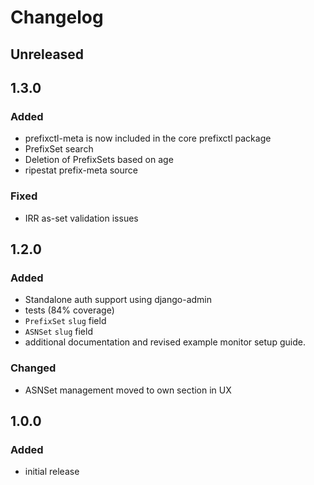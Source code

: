 # Changelog


## Unreleased


## 1.3.0
### Added
- prefixctl-meta is now included in the core prefixctl package
- PrefixSet search
- Deletion of PrefixSets based on age
- ripestat prefix-meta source
### Fixed
- IRR as-set validation issues


## 1.2.0
### Added
- Standalone auth support using django-admin
- tests (84% coverage)
- `PrefixSet` `slug` field
- `ASNSet` `slug` field
- additional documentation and revised example monitor setup guide.
### Changed
- ASNSet management moved to own section in UX


## 1.0.0
### Added
- initial release